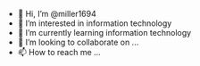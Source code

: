 - 👋 Hi, I’m @miller1694
- 👀 I’m interested in information technology
- 🌱 I’m currently learning information technology
- 💞️ I’m looking to collaborate on ...
- 📫 How to reach me ...

<!---
miller1694/miller1694 is a ✨ special ✨ repository because its `README.md` (this file) appears on your GitHub profile.
You can click the Preview link to take a look at your changes.
--->
